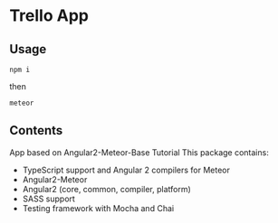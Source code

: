 # Trello App

## Usage

```
npm i
```

then

```
meteor
```

## Contents

App based on Angular2-Meteor-Base Tutorial
This package contains:

- TypeScript support and Angular 2 compilers for Meteor
- Angular2-Meteor
- Angular2 (core, common, compiler, platform)
- SASS support
- Testing framework with Mocha and Chai
